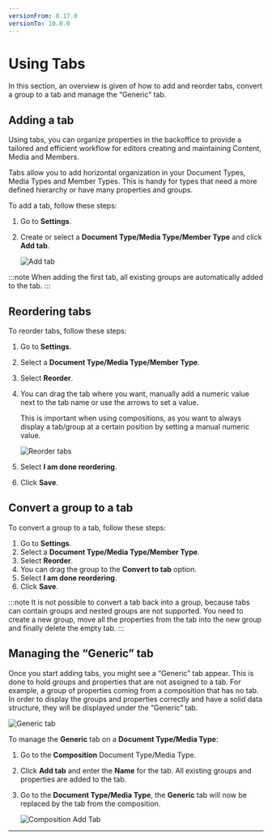 ```yaml
---
versionFrom: 8.17.0
versionTo: 10.0.0
---
```


# Using Tabs

In this section, an overview is given of how to add and reorder tabs, convert a group to a tab and manage the “Generic” tab.

## Adding a tab

Using tabs, you can organize properties in the backoffice to provide a tailored and efficient workflow for editors creating and maintaining Content, Media and Members.

Tabs allow you to add horizontal organization in your Document Types, Media Types and Member Types. This is handy for types that need a more defined hierarchy or have many properties and groups.

To add a tab, follow these steps:

1. Go to **Settings**.
2. Create or select a **Document Type/Media Type/Member Type** and click **Add tab**.

    ![Add tab](images/Add-tab.png)

:::note
When adding the first tab, all existing groups are automatically added to the tab.
:::

## Reordering tabs

To reorder tabs, follow these steps:

1. Go to **Settings**.
2. Select a **Document Type/Media Type/Member Type**.
3. Select **Reorder**.
4. You can drag the tab where you want, manually add a numeric value next to the tab name or use the arrows to set a value.

    This is important when using compositions, as you want to always display a tab/group at a certain position by setting a manual numeric value.

    ![Reorder tabs](images/Reorder-tabs.gif)

5. Select **I am done reordering**.
6. Click **Save**.

## Convert a group to a tab

To convert a group to a tab, follow these steps:

1. Go to **Settings**.
2. Select a **Document Type/Media Type/Member Type**.
3. Select **Reorder**.
4. You can drag the group to the **Convert to tab** option.
5. Select **I am done reordering**.
6. Click **Save**.

:::note
It is not possible to convert a tab back into a group, because tabs can contain groups and nested groups are not supported. You need to create a new group, move all the properties from the tab into the new group and finally delete the empty tab.
:::

## Managing the “Generic” tab

Once you start adding tabs, you might see a “Generic” tab appear. This is done to hold groups and properties that are not assigned to a tab. For example, a group of properties coming from a composition that has no tab. In order to display the groups and properties correctly and have a solid data structure, they will be displayed under the “Generic” tab.

![Generic tab](images/Generic-tab.png)

To manage the **Generic** tab on a **Document Type/Media Type**:

1. Go to the **Composition** Document Type/Media Type.
2. Click **Add tab** and enter the **Name** for the tab. All existing groups and properties are added to the tab.
3. Go to the **Document Type/Media Type**, the **Generic** tab will now be replaced by the tab from the composition.

    ![Composition Add Tab](images/Composition-add-tab.gif)

---
